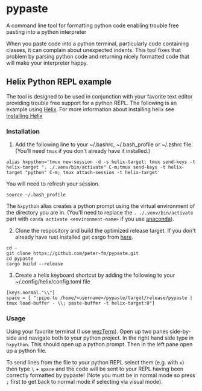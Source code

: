 # pypaste
A command line tool for formatting python code enabling trouble free pasting into a python interpreter

When you paste code into a python terminal, particularly code containing classes, it can complain about unexpected indents. This tool fixes that problem by parsing python code and returning nicely formatted code that will make your interpreter happy.


## Helix Python REPL example
The tool is designed to be used in conjunction with your favorite text editor providing trouble free support for a python REPL. The following is an example using [Helix](https://helix-editor.com). For more information about installing helix see [Installing Helix](https://docs.helix-editor.com/install.html)

### Installation

1. Add the following line to your ~/.bashrc, ~/.bash_profile or ~/.zshrc file. (You'll need `tmux` if you don't already have it installed.)

`alias hxpython='tmux new-session -d -s helix-target; tmux send-keys -t helix-target ". ./.venv/bin/activate" C-m;tmux send-keys -t helix-target "python" C-m; tmux attach-session -t helix-target'`

You will need to refresh your session.

`source ~/.bash_profile`


The `hxpython` alias creates a python prompt using the virtual environment of the directory you are in.  (You'll need to replace the `. ./.venv/bin/activate` part with `conda activate <environment-name>` if you use [anaconda](https://www.anaconda.com)).

2. Clone the respository and build the optimized release target. If you don't already have rust installed get cargo from [here](https://rustup.rs).
```
cd ~
git clone https://github.com/peter-fm/pypaste.git
cd pypaste
cargo build --release
```

3. Create a helix keyboard shortcut by adding the following to your ~/.config/helix/config.toml file

```
[keys.normal."\\"]
space = [ ":pipe-to /home/<username>/pypaste/target/release/pypaste | tmux load-buffer - \\; paste-buffer -t helix-target:0"] 
```

### Usage

Using your favorite terminal (I use [wezTerm](https://wezfurlong.org/wezterm/index.html)). Open up two panes side-by-side and navigate both to your python project. In the right hand side type in `hxpython`. This should open up a python prompt. Then in the left pane open up a python file. 

To send lines from the file to your python REPL select them (e.g. with `x`) then type `\` + `space` and the code will be sent to your REPL having been correctly formatted by pypaste! (Note you must be in normal mode so press `;` first to get back to normal mode if selecting via visual mode).



